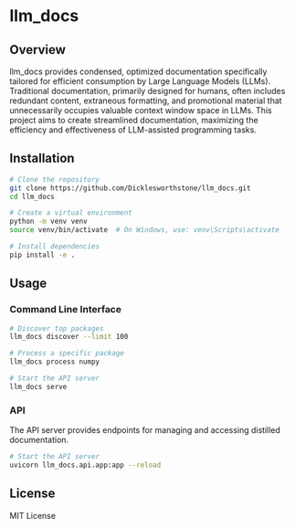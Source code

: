 # llm_docs

## Overview

llm_docs provides condensed, optimized documentation specifically tailored for efficient consumption by Large Language Models (LLMs). Traditional documentation, primarily designed for humans, often includes redundant content, extraneous formatting, and promotional material that unnecessarily occupies valuable context window space in LLMs. This project aims to create streamlined documentation, maximizing the efficiency and effectiveness of LLM-assisted programming tasks.

## Installation

```bash
# Clone the repository
git clone https://github.com/Dicklesworthstone/llm_docs.git
cd llm_docs

# Create a virtual environment
python -m venv venv
source venv/bin/activate  # On Windows, use: venv\Scripts\activate

# Install dependencies
pip install -e .
```

## Usage

### Command Line Interface

```bash
# Discover top packages
llm_docs discover --limit 100

# Process a specific package
llm_docs process numpy

# Start the API server
llm_docs serve
```

### API

The API server provides endpoints for managing and accessing distilled documentation.

```bash
# Start the API server
uvicorn llm_docs.api.app:app --reload
```

## License

MIT License
